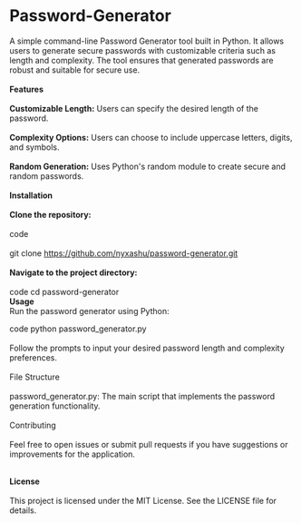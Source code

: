 # Password-Generator
A simple command-line Password Generator tool built in Python. It allows users to generate secure passwords with customizable criteria such as length and complexity. The tool ensures that generated passwords are robust and suitable for secure use.<br>
<br>
**Features**<br>
<br>
**Customizable Length:** Users can specify the desired length of the password.<br>
<br>
**Complexity Options:** Users can choose to include uppercase letters, digits, and symbols.<br>
<br>
**Random Generation:** Uses Python's random module to create secure and random passwords.<br>
<br>
**Installation**<br>
<br>
**Clone the repository:**<br>
<br>
code<br>
<br>
git clone https://github.com/nyxashu/password-generator.git<br>
<br>
**Navigate to the project directory:**
<br>
<br>
 code
cd password-generator<br>
**Usage**<br>
Run the password generator using Python:

 code
python password_generator.py<br>
<br>
Follow the prompts to input your desired password length and complexity preferences.<br>
<br>
File Structure<br>
<br>
password_generator.py: The main script that implements the password generation functionality.<br>
<br>
Contributing<br>
<br>
Feel free to open issues or submit pull requests if you have suggestions or improvements for the application.<br>
<br>

**License**<br>
<br>
This project is licensed under the MIT License. See the LICENSE file for details.
